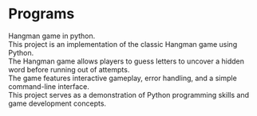 # Programs
Hangman game in python.<br>
This project is an implementation of the classic Hangman game using Python. <br>
The Hangman game allows players to guess letters to uncover a hidden word before running out of attempts. <br>
The game features interactive gameplay, error handling, and a simple command-line interface.<br>
This project serves as a demonstration of Python programming skills and game development concepts.<br>


